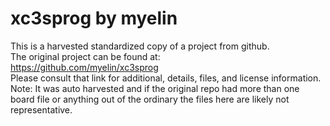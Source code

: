 
# xc3sprog by myelin  
This is a harvested standardized copy of a project from github.  
The original project can be found at:  
https://github.com/myelin/xc3sprog  
Please consult that link for additional, details, files, and license information.  
Note: It was auto harvested and if the original repo had more than one board file or anything out of the ordinary the files here are likely not representative.  
    